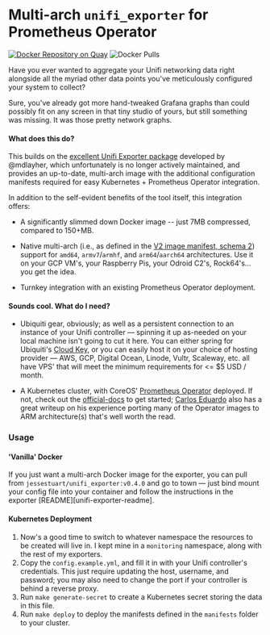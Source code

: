 Multi-arch `unifi_exporter` for Prometheus Operator
=======================================================

[![Docker Repository on Quay][quay-badge]][quay-link]
![Docker Pulls][docker-hub-badge]

Have you ever wanted to aggregate your Unifi networking data right alongside
all the myriad other data points you've meticulously configured your system to
collect?

Sure, you've already got more hand-tweaked Grafana graphs than could possibly
fit on any screen in that tiny studio of yours, but still something was missing.
It was those pretty network graphs.

#### What does this do?

This builds on the [excellent Unifi Exporter package][unifi-exporter-mdlayher]
developed by @mdlayher, which unfortunately is no longer actively maintained,
and provides an up-to-date, multi-arch image with the additional configuration
manifests required for easy Kubernetes + Prometheus Operator integration.

In addition to the self-evident benefits of the tool itself, this integration
offers:

- A significantly slimmed down Docker image -- just 7MB compressed, compared to
  150+MB.

- Native multi-arch (i.e., as defined in the [V2 image manifest, schema
  2][v2-image-manifest]) support for `amd64`, `armv7`/`armhf`, and `arm64`/`aarch64`
  architectures. Use it on your GCP VM's, your Raspberry Pis, your Odroid C2's,
  Rock64's... you get the idea.

- Turnkey integration with an existing Prometheus Operator deployment.

#### Sounds cool. What do I need?

- Ubiquiti gear, obviously; as well as a persistent connection to an instance
  of your Unifi controller — spinning it up as-needed on your local machine
  isn't going to cut it here. You can either spring for Ubiquiti's [Cloud
  Key][cloud-key-amazon], or you can easily host it on your choice of hosting
  provider — AWS, GCP, Digital Ocean, Linode, Vultr, Scaleway, etc. all have
  VPS' that will meet the minimum requirements for <= $5 USD / month.

- A Kubernetes cluster, with CoreOS' [Prometheus Operator][prom-op] deployed.
  If not, check out the [official-docs][prom-op-docs] to get started; [Carlos
  Eduardo][prom-op-carlosedp] also has a great writeup on his experience
  porting many of the Operator images to ARM architecture(s) that's well worth
  the read.

### Usage

#### 'Vanilla' Docker
If you just want a multi-arch Docker image for the exporter, you can pull from
`jessestuart/unifi_exporter:v0.4.0` and go to town — just bind mount your
config file into your container and follow the instructions in the exporter
[README][unifi-exporter-readme].

#### Kubernetes Deployment

1. Now's a good time to switch to whatever namespace the resources to be created
   will live in. I kept mine in a `monitoring` namespace, along with the rest of
   my exporters.
1. Copy the `config.example.yml`, and fill it in with your Unifi controller's
   credentials. This just require updating the host, username, and password; you
   may also need to change the port if your controller is behind a reverse
   proxy.
1. Run `make generate-secret` to create a Kubernetes secret storing
   the data in this file.
1. Run `make deploy` to deploy the manifests defined in the `manifests` folder
   to your cluster.

[cloud-key-amazon]: https://www.amazon.com/Ubiquiti-Unifi-Cloud-Key-Control/dp/B017T2QB22/
[docker-hub-badge]: https://img.shields.io/docker/pulls/jessestuart/unifi_exporter.svg
[prom-op-carlosedp]: https://itnext.io/creating-a-full-monitoring-solution-for-arm-kubernetes-cluster-53b3671186cb
[prom-op-docs]: https://coreos.com/operators/prometheus/docs/latest/
[prom-op]: https://github.com/coreos/prometheus-operator
[quay-badge]: https://quay.io/repository/jessestuart/unifi_exporter/status
[quay-link]: https://quay.io/repository/jessestuart/unifi_exporter
[unifi-exporter-mdlayher]: https://github.com/mdlayher/unifi_exporter
[v2-image-manifest]: https://docs.docker.com/registry/spec/manifest-v2-2/
